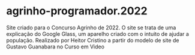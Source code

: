 # agrinho-programador.2022
Site criado para o Concurso Agrinho de 2022. O site se trata de uma explicação do Google Glass, um aparelho criado com o intuito de ajudar a população. Realizado por Heitor Cristino a partir do modelo de site de Gustavo Guanabara no Curso em Video
